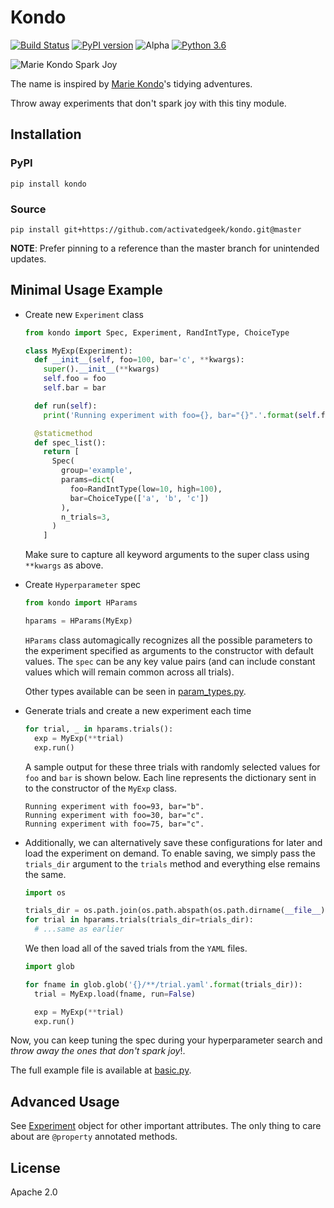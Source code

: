 # Kondo

[![Build Status](https://travis-ci.com/activatedgeek/kondo.svg?branch=master)](https://travis-ci.com/activatedgeek/kondo)
[![PyPI version](https://badge.fury.io/py/kondo.svg)](https://pypi.org/project/kondo/)
![Alpha](https://img.shields.io/badge/status-beta-orange.svg)
[![Python 3.6](https://img.shields.io/badge/python-3.6+-blue.svg)](https://www.python.org/downloads/release/python-360/)


![Marie Kondo Spark Joy](https://i.imgflip.com/2zdobd.jpg)

The name is inspired by [Marie Kondo](https://konmari.com)'s tidying adventures.

Throw away experiments that don't spark joy with this tiny module.

## Installation

### PyPI

```
pip install kondo
```

### Source

```
pip install git+https://github.com/activatedgeek/kondo.git@master
```

**NOTE**: Prefer pinning to a reference than the master branch for unintended updates.

## Minimal Usage Example

* Create new `Experiment` class
  ```python
  from kondo import Spec, Experiment, RandIntType, ChoiceType

  class MyExp(Experiment):
    def __init__(self, foo=100, bar='c', **kwargs):
      super().__init__(**kwargs)
      self.foo = foo
      self.bar = bar

    def run(self):
      print('Running experiment with foo={}, bar="{}".'.format(self.foo, self.bar))

    @staticmethod
    def spec_list():
      return [
        Spec(
          group='example',
          params=dict(
            foo=RandIntType(low=10, high=100),
            bar=ChoiceType(['a', 'b', 'c'])
          ),
          n_trials=3,
        )
      ]
  ```
  Make sure to capture all keyword arguments to the super class using `**kwargs`
  as above.

* Create `Hyperparameter` spec
  ```python
  from kondo import HParams
  
  hparams = HParams(MyExp)
  ```
  `HParams` class automagically recognizes all the possible parameters to the
  experiment specified as arguments to the constructor with default values. The
  `spec` can be any key value pairs (and can include constant values which will
  remain common across all trials).

  Other types available can be seen in [param_types.py](./kondo/param_types.py).

* Generate trials and create a new experiment each time
  ```python
  for trial, _ in hparams.trials():
    exp = MyExp(**trial)
    exp.run()
  ```

  A sample output for these three trials with randomly selected values for `foo`
  and `bar` is shown below. Each line represents the dictionary sent in to the
  constructor of the `MyExp` class.

  ```shell
  Running experiment with foo=93, bar="b".
  Running experiment with foo=30, bar="c".
  Running experiment with foo=75, bar="c".
  ```

* Additionally, we can alternatively save these configurations for later and load the experiment on demand. To enable saving, we simply pass the `trials_dir` argument to the `trials` method and everything else remains the same.
  ```python
  import os

  trials_dir = os.path.join(os.path.abspath(os.path.dirname(__file__)), '.trials')
  for trial in hparams.trials(trials_dir=trials_dir):
    # ...same as earlier
  ```

  We then load all of the saved trials from the `YAML` files.
  ```python
  import glob

  for fname in glob.glob('{}/**/trial.yaml'.format(trials_dir)):
    trial = MyExp.load(fname, run=False)

    exp = MyExp(**trial)
    exp.run()
  ```

Now, you can keep tuning the spec during your hyperparameter search and *throw
away the ones that don't spark joy*!.

The full example file is available at [basic.py](./examples/basic.py).

## Advanced Usage

See [Experiment](./kondo/experiment.py) object for other important attributes.
The only thing to care about are `@property` annotated methods.

## License

Apache 2.0